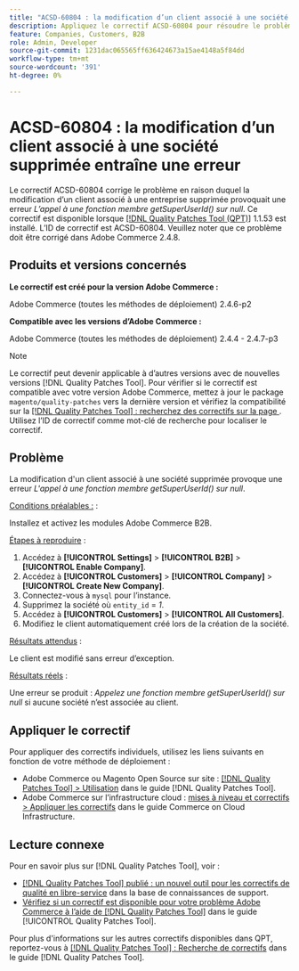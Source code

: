 ```yaml
---
title: "ACSD-60804 : la modification d’un client associé à une société supprimée entraîne une erreur"
description: Appliquez le correctif ACSD-60804 pour résoudre le problème Adobe Commerce en raison duquel la modification d’un client associé à une entreprise supprimée entraîne une erreur *Appelez à une fonction membre getSuperUserId() sur null*.
feature: Companies, Customers, B2B
role: Admin, Developer
source-git-commit: 1231dac065565ff636424673a15ae4148a5f84dd
workflow-type: tm+mt
source-wordcount: '391'
ht-degree: 0%

---
```


# ACSD-60804 : la modification d’un client associé à une société supprimée entraîne une erreur

Le correctif ACSD-60804 corrige le problème en raison duquel la modification d’un client associé à une entreprise supprimée provoquait une erreur *L’appel à une fonction membre getSuperUserId() sur null*. Ce correctif est disponible lorsque [[!DNL Quality Patches Tool (QPT)]](/help/tools/quality-patches-tool/quality-patches-tool-to-self-serve-quality-patches.md) 1.1.53 est installé. L’ID de correctif est ACSD-60804. Veuillez noter que ce problème doit être corrigé dans Adobe Commerce 2.4.8.

## Produits et versions concernés

**Le correctif est créé pour la version Adobe Commerce :**

Adobe Commerce (toutes les méthodes de déploiement) 2.4.6-p2

**Compatible avec les versions d’Adobe Commerce :**

Adobe Commerce (toutes les méthodes de déploiement) 2.4.4 - 2.4.7-p3

>[!NOTE]
>
>Le correctif peut devenir applicable à d’autres versions avec de nouvelles versions [!DNL Quality Patches Tool]. Pour vérifier si le correctif est compatible avec votre version Adobe Commerce, mettez à jour le package `magento/quality-patches` vers la dernière version et vérifiez la compatibilité sur la [[!DNL Quality Patches Tool] : recherchez des correctifs sur la page ](https://experienceleague.adobe.com/tools/commerce-quality-patches/index.html). Utilisez l’ID de correctif comme mot-clé de recherche pour localiser le correctif.

## Problème

La modification d&#39;un client associé à une société supprimée provoque une erreur *L&#39;appel à une fonction membre getSuperUserId() sur null*.

<u>Conditions préalables :</u> :

Installez et activez les modules Adobe Commerce B2B.

<u>Étapes à reproduire</u> :

1. Accédez à **[!UICONTROL Settings]** > **[!UICONTROL B2B]** > **[!UICONTROL Enable Company]**.
1. Accédez à **[!UICONTROL Customers]** > **[!UICONTROL Company]** > **[!UICONTROL Create New Company]**.
1. Connectez-vous à `mysql` pour l’instance.
1. Supprimez la société où `entity_id` = *1*.
1. Accédez à **[!UICONTROL Customers]** > **[!UICONTROL All Customers]**.
1. Modifiez le client automatiquement créé lors de la création de la société.

<u>Résultats attendus</u> :

Le client est modifié sans erreur d’exception.

<u>Résultats réels</u> :

Une erreur se produit : *Appelez une fonction membre getSuperUserId() sur null* si aucune société n’est associée au client.

## Appliquer le correctif

Pour appliquer des correctifs individuels, utilisez les liens suivants en fonction de votre méthode de déploiement :

* Adobe Commerce ou Magento Open Source sur site : [[!DNL Quality Patches Tool] > Utilisation](/help/tools/quality-patches-tool/usage.md) dans le guide [!DNL Quality Patches Tool].
* Adobe Commerce sur l’infrastructure cloud : [mises à niveau et correctifs > Appliquer les correctifs](https://experienceleague.adobe.com/docs/commerce-cloud-service/user-guide/develop/upgrade/apply-patches.html) dans le guide Commerce on Cloud Infrastructure.

## Lecture connexe

Pour en savoir plus sur [!DNL Quality Patches Tool], voir :

* [[!DNL Quality Patches Tool] publié : un nouvel outil pour les correctifs de qualité en libre-service](https://experienceleague.adobe.com/en/docs/commerce-knowledge-base/kb/announcements/commerce-announcements/magento-quality-patches-released-new-tool-to-self-serve-quality-patches) dans la base de connaissances de support.
* [Vérifiez si un correctif est disponible pour votre problème Adobe Commerce à l’aide de  [!DNL Quality Patches Tool]](/help/tools/quality-patches-tool/patches-available-in-qpt/check-patch-for-magento-issue-with-magento-quality-patches.md) dans le guide [!UICONTROL Quality Patches Tool].


Pour plus d&#39;informations sur les autres correctifs disponibles dans QPT, reportez-vous à [[!DNL Quality Patches Tool] : Recherche de correctifs](https://experienceleague.adobe.com/tools/commerce-quality-patches/index.html) dans le guide [!DNL Quality Patches Tool].
